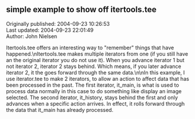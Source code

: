 ## simple example to show off  itertools.tee  
Originally published: 2004-09-23 10:26:53  
Last updated: 2004-09-23 22:01:49  
Author: John Nielsen  
  
Itertools.tee offers an interesting way to "remember" things that have happened.\nItertools.tee makes multiple iterators from one (if you still have an the original iterator you do not use it). When you advance iterator 1 but not iterator 2, iterator 2 stays behind. Which means, if you later advance iterator 2, it the goes forward through the same data.\n\nIn this example, I use iterator.tee to make 2 iterators, to allow an action to affect data that has been processed in the past. The first iterator, it_main, is what is used to process data normally in this case to do something like display an image selected. The second iterator, it_history, stays behind the first and only advances when a specific action arrives. In effect, it rolls forward through the data that it_main has already processed.
